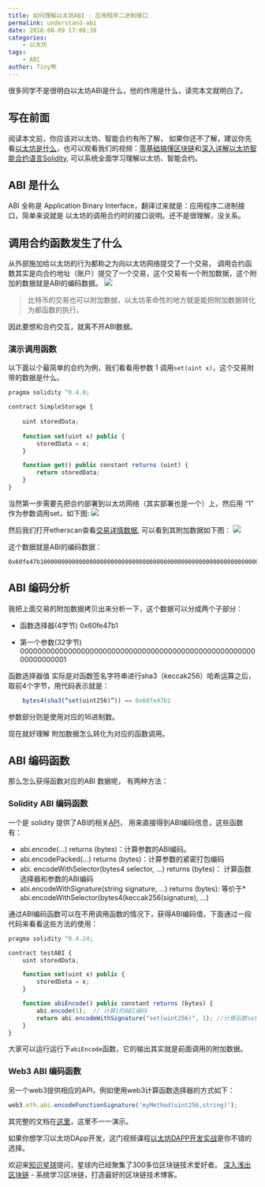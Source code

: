 ```yaml
---
title: 如何理解以太坊ABI - 应用程序二进制接口
permalink: understand-abi
date: 2018-08-09 17:08:39
categories: 
    - 以太坊
tags:
    - ABI
author: Tiny熊
---
```


很多同学不是很明白以太坊ABI是什么，他的作用是什么，读完本文就明白了。

<!-- more -->

## 写在前面

阅读本文前，你应该对以太坊、智能合约有所了解，
如果你还不了解，建议你先看[以太坊是什么](https://learnblockchain.cn/2017/11/20/whatiseth/)，也可以观看我们的视频：[零基础搞懂区块链](https://wiki.learnblockchain.cn/course/beginner.html)和[深入详解以太坊智能合约语言Solidity](https://wiki.learnblockchain.cn/course/solidity.html), 可以系统全面学习理解以太坊、智能合约。

## ABI 是什么

ABI 全称是 Application Binary Interface，翻译过来就是：应用程序二进制接口，简单来说就是 以太坊的调用合约时的接口说明。还不是很理解，没关系。

## 调用合约函数发生了什么

从外部施加给以太坊的行为都称之为向以太坊网络提交了一个交易， 调用合约函数其实是向合约地址（账户）提交了一个交易，这个交易有一个附加数据，这个附加的数据就是ABI的编码数据。
![](https://img.learnblockchain.cn/2018/abi1.jpg!wl)

> 比特币的交易也可以附加数据，以太坊革命性的地方就是能把附加数据转化为都函数的执行。

因此要想和合约交互，就离不开ABI数据。

### 演示调用函数

以下面以个最简单的合约为例，我们看看用参数 1 调用`set(uint x)`，这个交易附带的数据是什么。

```js
pragma solidity ^0.4.0;

contract SimpleStorage {
    
    uint storedData;
    
    function set(uint x) public {
        storedData = x;
    }

    function get() public constant returns (uint) {
        return storedData;
    }
}
```

当然第一步需要先把合约部署到以太坊网络（其实部署也是一个）上，然后用 “1” 作为参数调用set，如下图:
![](https://img.learnblockchain.cn/2018/abi2.jpg!wl)

然后我们打开etherscan查看[交易详情数据](https://ropsten.etherscan.io/tx/0xd773a6909808f99c5a26c0c890af8b0bb6d784f29a3af55e04fa35d44d7716e2), 可以看到其附加数据如下图：
![](https://img.learnblockchain.cn/2018/abi3.jpg!wl)

这个数据就是ABI的编码数据：
```
0x60fe47b10000000000000000000000000000000000000000000000000000000000000001
```

## ABI 编码分析

我把上面交易的附加数据拷贝出来分析一下，这个数据可以分成两个子部分：

* 函数选择器(4字节)
0x60fe47b1

* 第一个参数(32字节)
00000000000000000000000000000000000000000000000000000000000000001

函数选择器值 实际是对函数签名字符串进行sha3（keccak256）哈希运算之后，取前4个字节，用代码表示就是：

```js
    bytes4(sha3(“set(uint256)”)) == 0x60fe47b1
```

参数部分则是使用对应的16进制数。

现在就好理解 附加数据怎么转化为对应的函数调用。

##  ABI 编码函数

那么怎么获得函数对应的ABI 数据呢， 有两种方法：

### Solidity ABI 编码函数
一个是 solidity 提供了ABI的相关[API](https://learnblockchain.cn/2018/03/14/solidity-api/)， 用来直接得到ABI编码信息，这些函数有：

* abi.encode(...) returns (bytes)：计算参数的ABI编码。
* abi.encodePacked(...) returns (bytes)：计算参数的紧密打包编码
* abi. encodeWithSelector(bytes4 selector, ...) returns (bytes)： 计算函数选择器和参数的ABI编码
* abi.encodeWithSignature(string signature, ...) returns (bytes): 等价于* abi.encodeWithSelector(bytes4(keccak256(signature), ...)

通过ABI编码函数可以在不用调用函数的情况下，获得ABI编码值，下面通过一段代码来看看这些方法的使用：

```js
pragma solidity ^0.4.24;

contract testABI {
    uint storedData;

    function set(uint x) public {
        storedData = x;
    }

    function abiEncode() public constant returns (bytes) {
        abi.encode(1);  // 计算1的ABI编码
        return abi.encodeWithSignature("set(uint256)", 1); //计算函数set(uint256) 及参数1 的ABI 编码
    }
}
```

大家可以运行运行下`abiEncode`函数，它的输出其实就是前面调用的附加数据。

### Web3 ABI 编码函数

另一个web3提供相应的API，例如使用web3计算函数选择器的方式如下：

```js
web3.eth.abi.encodeFunctionSignature('myMethod(uint256,string)');
```

其完整的文档在[这里](http://web3js.readthedocs.io/en/1.0/web3-eth-abi.html)，这里不一一演示。

如果你想学习以太坊DApp开发，这门视频课程[以太坊DAPP开发实战](https://wiki.learnblockchain.cn/course/dapp.html)是你不错的选择。

欢迎来[知识星球](https://learnblockchain.cn/images/zsxq.png)提问，星球内已经聚集了300多位区块链技术爱好者。
[深入浅出区块链](https://learnblockchain.cn/) - 系统学习区块链，打造最好的区块链技术博客。

